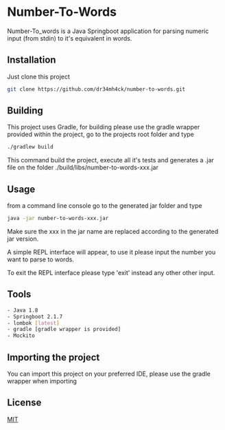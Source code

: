 # Number-To-Words

Number-To_words is a Java Springboot application for parsing numeric input (from stdin) to it's equivalent in words.

## Installation

Just clone this project 

```bash
git clone https://github.com/dr34mh4ck/number-to-words.git
```

## Building

This project uses Gradle, for building please use the gradle wrapper provided within the project, go to the projects root folder and type 

```bash
./gradlew build
```

This command build the project, execute all it's tests and generates a .jar file on the folder ./build/libs/number-to-words-xxx.jar

## Usage
from a command line console go to the generated jar folder and type

```bash
java -jar number-to-words-xxx.jar
```
Make sure the xxx in the jar name are replaced according to the generated jar version.

A simple REPL interface will appear, to use it please input the number you want to parse to words.

To exit the REPL interface please type 'exit' instead any other other input.

## Tools

```bash
- Java 1.8
- Springboot 2.1.7
- lombok [latest]
- gradle [gradle wrapper is provided]
- Mockito
```

## Importing the project
You can import this project on your preferred IDE, please use the gradle wrapper when importing

## License
[MIT](https://choosealicense.com/licenses/mit/)